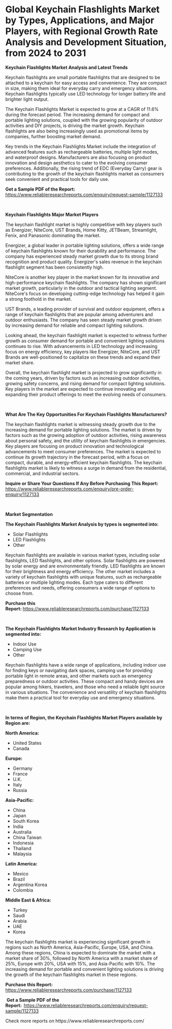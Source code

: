 <p><h1>Global Keychain Flashlights Market by Types, Applications, and Major Players, with Regional Growth Rate Analysis and Development Situation, from 2024 to 2031</h1></p><p><strong>Keychain Flashlights Market Analysis and Latest Trends</strong></p>
<p><p>Keychain flashlights are small portable flashlights that are designed to be attached to a keychain for easy access and convenience. They are compact in size, making them ideal for everyday carry and emergency situations. Keychain flashlights typically use LED technology for longer battery life and brighter light output.</p><p>The Keychain Flashlights Market is expected to grow at a CAGR of 11.6% during the forecast period. The increasing demand for compact and portable lighting solutions, coupled with the growing popularity of outdoor activities and DIY projects, is driving the market growth. Keychain flashlights are also being increasingly used as promotional items by companies, further boosting market demand.</p><p>Key trends in the Keychain Flashlights Market include the integration of advanced features such as rechargeable batteries, multiple light modes, and waterproof designs. Manufacturers are also focusing on product innovation and design aesthetics to cater to the evolving consumer preferences. Additionally, the rising trend of EDC (Everyday Carry) gear is contributing to the growth of the keychain flashlights market as consumers seek convenient and practical tools for daily use.</p></p>
<p><strong>Get a Sample PDF of the Report:&nbsp;</strong> <a href="https://www.reliableresearchreports.com/enquiry/request-sample/1127133">https://www.reliableresearchreports.com/enquiry/request-sample/1127133</a></p>
<p>&nbsp;</p>
<p><strong>Keychain Flashlights Major Market Players</strong></p>
<p><p>The keychain flashlight market is highly competitive with key players such as Energizer, NiteCore, UST Brands, Home Kitty, JETBeam, Streamlight, Fenix, and Panasonic dominating the market. </p><p>Energizer, a global leader in portable lighting solutions, offers a wide range of keychain flashlights known for their durability and performance. The company has experienced steady market growth due to its strong brand recognition and product quality. Energizer's sales revenue in the keychain flashlight segment has been consistently high.</p><p>NiteCore is another key player in the market known for its innovative and high-performance keychain flashlights. The company has shown significant market growth, particularly in the outdoor and tactical lighting segment. NiteCore's focus on developing cutting-edge technology has helped it gain a strong foothold in the market.</p><p>UST Brands, a leading provider of survival and outdoor equipment, offers a range of keychain flashlights that are popular among adventurers and outdoor enthusiasts. The company has seen steady market growth driven by increasing demand for reliable and compact lighting solutions.</p><p>Looking ahead, the keychain flashlight market is expected to witness further growth as consumer demand for portable and convenient lighting solutions continues to rise. With advancements in LED technology and increasing focus on energy efficiency, key players like Energizer, NiteCore, and UST Brands are well-positioned to capitalize on these trends and expand their market share.</p><p>Overall, the keychain flashlight market is projected to grow significantly in the coming years, driven by factors such as increasing outdoor activities, growing safety concerns, and rising demand for compact lighting solutions. Key players in the market are expected to continue innovating and expanding their product offerings to meet the evolving needs of consumers.</p></p>
<p>&nbsp;</p>
<p><strong>What Are The Key Opportunities For Keychain Flashlights Manufacturers?</strong></p>
<p><p>The keychain flashlights market is witnessing steady growth due to the increasing demand for portable lighting solutions. The market is driven by factors such as the growing adoption of outdoor activities, rising awareness about personal safety, and the utility of keychain flashlights in emergencies. Key players are focusing on product innovation and technological advancements to meet consumer preferences. The market is expected to continue its growth trajectory in the forecast period, with a focus on compact, durable, and energy-efficient keychain flashlights. The keychain flashlights market is likely to witness a surge in demand from the residential, commercial, and industrial sectors.</p></p>
<p><strong>Inquire or Share Your Questions If Any Before Purchasing This Report:</strong> <a href="https://www.reliableresearchreports.com/enquiry/pre-order-enquiry/1127133">https://www.reliableresearchreports.com/enquiry/pre-order-enquiry/1127133</a></p>
<p>&nbsp;</p>
<p><strong>Market Segmentation</strong></p>
<p><strong>The Keychain Flashlights Market Analysis by types is segmented into:</strong></p>
<p><ul><li>Solar Flashlights</li><li>LED Flashlights</li><li>Other</li></ul></p>
<p><p>Keychain flashlights are available in various market types, including solar flashlights, LED flashlights, and other options. Solar flashlights are powered by solar energy and are environmentally friendly. LED flashlights are known for their brightness and energy efficiency. The other market includes a variety of keychain flashlights with unique features, such as rechargeable batteries or multiple lighting modes. Each type caters to different preferences and needs, offering consumers a wide range of options to choose from.</p></p>
<p><strong>Purchase this Report:&nbsp;</strong><a href="https://www.reliableresearchreports.com/purchase/1127133">https://www.reliableresearchreports.com/purchase/1127133</a></p>
<p>&nbsp;</p>
<p><strong>The Keychain Flashlights Market Industry Research by Application is segmented into:</strong></p>
<p><ul><li>Indoor Use</li><li>Camping Use</li><li>Other</li></ul></p>
<p><p>Keychain flashlights have a wide range of applications, including indoor use for finding keys or navigating dark spaces, camping use for providing portable light in remote areas, and other markets such as emergency preparedness or outdoor activities. These compact and handy devices are popular among hikers, travelers, and those who need a reliable light source in various situations. The convenience and versatility of keychain flashlights make them a practical tool for everyday use and emergency situations.</p></p>
<p>&nbsp;</p>
<p><strong>In terms of Region, the Keychain Flashlights Market Players available by Region are:</strong></p>
<p>
    <p> <strong> North America: </strong>
        <ul>
            <li>United States</li>
            <li>Canada</li>
        </ul>
        </p> 
    <p> <strong> Europe: </strong>
        <ul>
            <li>Germany</li>
            <li>France</li>
            <li>U.K.</li>
            <li>Italy</li>
            <li>Russia</li>
        </ul>
        </p> 
    <p> <strong> Asia-Pacific: </strong>
        <ul>
            <li>China</li>
            <li>Japan</li>
            <li>South Korea</li>
            <li>India</li>
            <li>Australia</li>
            <li>China Taiwan</li>
            <li>Indonesia</li>
            <li>Thailand</li>
            <li>Malaysia</li>
        </ul>
        </p> 
    <p> <strong> Latin America: </strong>
        <ul>
            <li>Mexico</li>
            <li>Brazil</li>
            <li>Argentina Korea</li>
            <li>Colombia</li>
        </ul>
        </p> 
    <p> <strong> Middle East & Africa: </strong>
        <ul>
            <li>Turkey</li>
            <li>Saudi</li>
            <li>Arabia</li>
            <li>UAE</li>
            <li>Korea</li>
        </ul>
    </p>
    </p>
<p><p>The keychain flashlights market is experiencing significant growth in regions such as North America, Asia-Pacific, Europe, USA, and China. Among these regions, China is expected to dominate the market with a market share of 30%, followed by North America with a market share of 25%, Europe with 20%, USA with 15%, and Asia-Pacific with 10%. The increasing demand for portable and convenient lighting solutions is driving the growth of the keychain flashlights market in these regions.</p></p>
<p><strong>Purchase this Report: </strong><a href="https://www.reliableresearchreports.com/purchase/1127133">https://www.reliableresearchreports.com/purchase/1127133</a></p>
<p>&nbsp;<strong>Get a Sample PDF of the Report:&nbsp;&nbsp;</strong><a href="https://www.reliableresearchreports.com/enquiry/request-sample/1127133">https://www.reliableresearchreports.com/enquiry/request-sample/1127133</a></p>
<p><strong></strong></p>
<p>Check more reports on https://www.reliableresearchreports.com/</p>